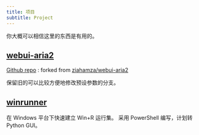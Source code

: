 ```yaml
---
title: 项目
subtitle: Project
---
```


你大概可以相信这里的东西是有用的。

## [webui-aria2](http://no1xsyzy.github.io/webui-aria2/)

[Github repo](https://github.com/no1xsyzy/webui-aria2)
: forked from [ziahamza/webui-aria2](https://github.com/ziahamza/webui-aria2)

保留旧的可以比较方便地修改预设参数的分支。

## [winrunner](https://github.com/no1xsyzy/winrunner)

在 Windows 平台下快速建立 Win+R 运行集。
采用 PowerShell 编写，计划转 Python GUI。
